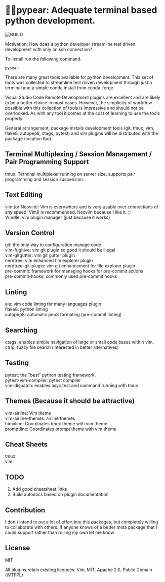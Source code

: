 # :pie::pear:pypear: Adequate terminal based python development.
![BUILD](https://github.com/brianmcconnel/pypear/workflows/CI/badge.svg)

Motivation:  How does a python developer streamline test driven development with only an ssh connection?

To install run the following command.
```
pypear
```

There are many great tools available for python development.  This set of tools was collected to streamline test driven development through just a terminal and a simple conda install from conda-forge.

Visual Studio Code Remote Development plugins are excellent and are likely to be a better choice in most cases.  However, the simplicity of workflow possible with this collection of tools is impressive and should not be overlooked.  As with any tool it comes at the cost of learning to use the tools properly.

General arrangement, package installs development tools (git, tmux, vim, flake8, autopep8, ctags, pytest) and vim plugins will be distributed with the package (location tbd).

## Terminal Multiplexing / Session Management / Pair Programming Support
tmux: Terminal multiplexer running on server size, supports pair programming and session suspension.

## Text Editing
vim (or Neovim): Vim is everywhere and is very usable over connections of any speed. Vim8 is recommended. Neovim because I like it. :)<br>
Vundle: vim plugin manager (just because it works)<br>

## Version Control
git: the only way to configuration manage code.<br>
vim-fugitive: vim git plugin so good it should be illegal<br>
vim-gitgutter: vim git gutter plugin<br>
nerdtree: vim enhanced file explorer plugin<br>
nerdtree-git-plugin: vim git enhancement for file explorer plugin<br>
pre-commit: framework for managing hooks for pre-commit actions<br>
pre-commit-hooks: commonly used pre-commit hooks<br>

## Linting
ale: vim code linting for many languages plugin<br>
flake8: python linting<br>
autopep8: automatic pep8 formating (pre-commit linting)<br>

## Searching
ctags: enables simple navigation of large or small code bases within vim.<br>
ctrlp: fuzzy file search (interested in better alternatives)<br>

## Testing
pytest: the "best" python testing framework.<br>
pytest-vim-compiler: pytest compiler<br>
vim-dispatch: enables asyc test and command running with tmux<br>

## Themes (Because it should be attractive)
vim-airline: Vim theme<br>
vim-airline-themes: airline themes<br>
tumxline: Coordinates tmux theme with vim theme<br>
promptline: Coordinates prompt theme with vim theme<br>

## Cheat Sheets
tmux:<br>
vim:<br>

## TODO
1. Add good cheatsheet links
2. Build autodocs based on plugin documentation

## Contribution
I don't intend to put a lot of effort into this packages, but completely willing to collaborate with others. If anyone knows of a better meta package that I could support rather than rolling my own let me know.

## License
MIT

All plugins retain existing licences:  Vim, MIT, Apache 2.0, Public Domain (WTFPL)


